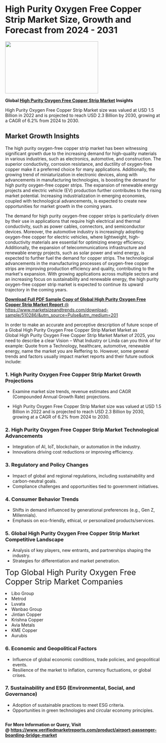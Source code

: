 <H1>High Purity Oxygen Free Copper Strip Market Size, Growth and Forecast from 2024 - 2031</H1><img class="aligncenter size-medium wp-image-584254" src="https://thirdeyenews.in/wp-content/uploads/2024/09/Global-Market-Research-300x168.jpeg" alt="" width="300" height="168" /><p><strong>Global&nbsp;<a href="https://www.marketsizeandtrends.com/download-sample/510286/&amp;utm_source=Pulse&amp;utm_medium=201">High Purity Oxygen Free Copper Strip Market</a> Insights</strong></p><p>High Purity Oxygen Free Copper Strip Market size was valued at USD 1.5 Billion in 2022 and is projected to reach USD 2.3 Billion by 2030, growing at a CAGR of 6.2% from 2024 to 2030.</p><p><h2>Market Growth Insights</h2> <p>The high purity oxygen-free copper strip market has been witnessing significant growth due to the increasing demand for high-quality materials in various industries, such as electronics, automotive, and construction. The superior conductivity, corrosion resistance, and ductility of oxygen-free copper make it a preferred choice for many applications. Additionally, the growing trend of miniaturization in electronic devices, along with advancements in manufacturing technologies, is boosting the demand for high purity oxygen-free copper strips. The expansion of renewable energy projects and electric vehicle (EV) production further contributes to the rising market potential. Increasing industrialization in emerging economies, coupled with technological advancements, is expected to create new opportunities for market growth in the coming years.</p> <p><a href="#"></a></p> <p>The demand for high purity oxygen-free copper strips is particularly driven by their use in applications that require high electrical and thermal conductivity, such as power cables, connectors, and semiconductor devices. Moreover, the automotive industry is increasingly adopting oxygen-free copper for electric vehicles, where lightweight, high-conductivity materials are essential for optimizing energy efficiency. Additionally, the expansion of telecommunications infrastructure and renewable energy projects, such as solar power and wind energy, is expected to further fuel the demand for copper strips. The technological advancements in the manufacturing processes of oxygen-free copper strips are improving production efficiency and quality, contributing to the market's expansion. With growing applications across multiple sectors and an increasing focus on sustainability and renewable energy, the high purity oxygen-free copper strip market is expected to continue its upward trajectory in the coming years.</p> <p><a href="#"></p><p><span class=""><strong>Download Full PDF Sample Copy of Global High Purity Oxygen Free Copper Strip Market Report</strong> @ <a href="https://www.marketsizeandtrends.com/download-sample/510286/&amp;utm_source=Pulse&amp;utm_medium=201" target="_blank">https://www.marketsizeandtrends.com/download-sample/510286/&amp;utm_source=Pulse&amp;utm_medium=201</a></span></p><p>In order to make an accurate and perceptive description of future scope of a Global&nbsp;High Purity Oxygen Free Copper Strip Market Market as Global&nbsp;High Purity Oxygen Free Copper Strip Market Market of 2025, you need to describe a clear Vision &ndash; What Industry or Linda can you think of for example: Quote from a Technology, healthcare, automotive, renewable energy, name the market you are Reffering to. However, some general trends and factors usually impact market reports and their future outlook include:</p><h3>1.&nbsp;<strong>High Purity Oxygen Free Copper Strip Market Growth Projections</strong></h3><ul><li>Examine market size trends, revenue estimates and CAGR (Compounded Annual Growth Rate) projections.</li><li><p>High Purity Oxygen Free Copper Strip Market size was valued at USD 1.5 Billion in 2022 and is projected to reach USD 2.3 Billion by 2030, growing at a CAGR of 6.2% from 2024 to 2030.</p></li></ul><h3>2.&nbsp;<strong>High Purity Oxygen Free Copper Strip Market Technological Advancements</strong></h3><ul><li>Integration of AI, IoT, blockchain, or automation in the industry.</li><li>Innovations driving cost reductions or improving efficiency.</li></ul><h3>3.&nbsp;<strong>Regulatory and Policy Changes</strong></h3><ul><li>Impact of global and regional regulations, including sustainability and carbon-neutral goals.</li><li>Compliance challenges and opportunities tied to government initiatives.</li></ul><h3>4.&nbsp;<strong>Consumer Behavior Trends</strong></h3><ul><li>Shifts in demand influenced by generational preferences (e.g., Gen Z, Millennials).</li><li>Emphasis on eco-friendly, ethical, or personalized products/services.</li></ul><h3>5.&nbsp;<strong>Global High Purity Oxygen Free Copper Strip Market Competitive Landscape</strong></h3><ul><li>Analysis of key players, new entrants, and partnerships shaping the industry.</li><li>Strategies for differentiation and market penetration.</li></ul><p data-pm-slice="1 1 []"><span style="color: inherit; font-family: inherit; font-size: 25px;">Top Global High Purity Oxygen Free Copper Strip Market Companies</span></p><div class="" data-test-id=""><p><li>Libo Group</li><li> Metrod</li><li> Luvata</li><li> Wanbao Group</li><li> Jintian Copper</li><li> Krishna Copper</li><li> Avia Metals</li><li> KME Copper</li><li> Aurubis</li></p></div><h3>6.&nbsp;<strong>Economic and Geopolitical Factors</strong></h3><ul><li>Influence of global economic conditions, trade policies, and geopolitical events.</li><li>Resilience of the market to inflation, currency fluctuations, or global crises.</li></ul><h3>7.&nbsp;<strong>Sustainability and ESG (Environmental, Social, and Governance)</strong></h3><ul><li>Adoption of sustainable practices to meet ESG criteria.</li><li>Opportunities in green technologies and circular economy principles.</li></ul><h2><strong style="font-size: 14px;">For More Information or Query, Visit @&nbsp;</strong><a style="background-color: #ffffff; font-size: 14px;" href="https://www.marketsizeandtrends.com/report/high-purity-oxygen-free-copper-strip-market/" target="_blank">https://www.verifiedmarketreports.com/product/airport-passenger-boarding-bridge-market</a></h2>
